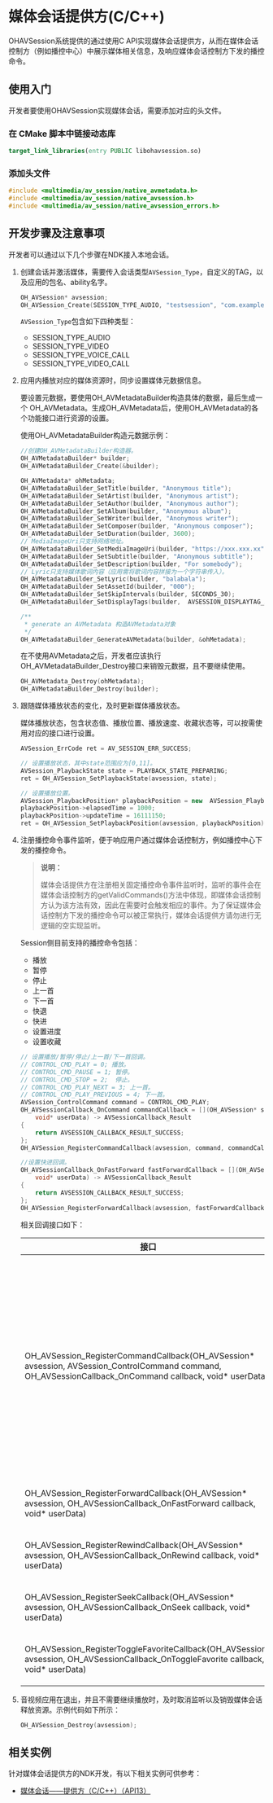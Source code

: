 # 媒体会话提供方(C/C++)

OHAVSession系统提供的通过使用C API实现媒体会话提供方，从而在媒体会话控制方（例如播控中心）中展示媒体相关信息，及响应媒体会话控制方下发的播控命令。

## 使用入门

开发者要使用OHAVSession实现媒体会话，需要添加对应的头文件。

### 在 CMake 脚本中链接动态库

``` cmake
target_link_libraries(entry PUBLIC libohavsession.so)
```

### 添加头文件

```cpp
#include <multimedia/av_session/native_avmetadata.h>
#include <multimedia/av_session/native_avsession.h>
#include <multimedia/av_session/native_avsession_errors.h>
```

## 开发步骤及注意事项

开发者可以通过以下几个步骤在NDK接入本地会话。
1. 创建会话并激活媒体，需要传入会话类型`AVSession_Type`，自定义的TAG，以及应用的包名、ability名字。

   ```c++
   OH_AVSession* avsession;
   OH_AVSession_Create(SESSION_TYPE_AUDIO, "testsession", "com.example.application",   "MainAbility", &avsession);
   ```
 
   `AVSession_Type`包含如下四种类型：
 
   - SESSION_TYPE_AUDIO
   - SESSION_TYPE_VIDEO
   - SESSION_TYPE_VOICE_CALL 
   - SESSION_TYPE_VIDEO_CALL


2. 应用内播放对应的媒体资源时，同步设置媒体元数据信息。

   要设置元数据，要使用OH_AVMetadataBuilder构造具体的数据，最后生成一个 OH_AVMetadata。生成OH_AVMetadata后，使用OH_AVMetadata的各个功能接口进行资源的设置。
 
   使用OH_AVMetadataBuilder构造元数据示例：
 
   ```c++
   //创建OH_AVMetadataBuilder构造器。
   OH_AVMetadataBuilder* builder;
   OH_AVMetadataBuilder_Create(&builder);
   
   OH_AVMetadata* ohMetadata;
   OH_AVMetadataBuilder_SetTitle(builder, "Anonymous title");
   OH_AVMetadataBuilder_SetArtist(builder, "Anonymous artist");
   OH_AVMetadataBuilder_SetAuthor(builder, "Anonymous author");
   OH_AVMetadataBuilder_SetAlbum(builder, "Anonymous album");
   OH_AVMetadataBuilder_SetWriter(builder, "Anonymous writer");
   OH_AVMetadataBuilder_SetComposer(builder, "Anonymous composer");
   OH_AVMetadataBuilder_SetDuration(builder, 3600);
   // MediaImageUri只支持网络地址。
   OH_AVMetadataBuilder_SetMediaImageUri(builder, "https://xxx.xxx.xx");
   OH_AVMetadataBuilder_SetSubtitle(builder, "Anonymous subtitle");
   OH_AVMetadataBuilder_SetDescription(builder, "For somebody");
   // Lyric只支持媒体歌词内容（应用需将歌词内容拼接为一个字符串传入）。
   OH_AVMetadataBuilder_SetLyric(builder, "balabala");
   OH_AVMetadataBuilder_SetAssetId(builder, "000");
   OH_AVMetadataBuilder_SetSkipIntervals(builder, SECONDS_30);
   OH_AVMetadataBuilder_SetDisplayTags(builder,  AVSESSION_DISPLAYTAG_AUDIO_VIVID);
   
   /**
    * generate an AVMetadata 构造AVMetadata对象
    */
   OH_AVMetadataBuilder_GenerateAVMetadata(builder, &ohMetadata);
   ```
   
   在不使用AVMetadata之后，开发者应该执行OH_AVMetadataBuilder_Destroy接口来销毁元数据，且不要继续使用。
   
   ```c++
   OH_AVMetadata_Destroy(ohMetadata);
   OH_AVMetadataBuilder_Destroy(builder);
   ```

3. 跟随媒体播放状态的变化，及时更新媒体播放状态。

   媒体播放状态，包含状态值、播放位置、播放速度、收藏状态等，可以按需使用对应的接口进行设置。
   
   ```c++
   AVSession_ErrCode ret = AV_SESSION_ERR_SUCCESS;
   
   // 设置播放状态，其中state范围应为[0,11]。
   AVSession_PlaybackState state = PLAYBACK_STATE_PREPARING;
   ret = OH_AVSession_SetPlaybackState(avsession, state);
   
   // 设置播放位置。
   AVSession_PlaybackPosition* playbackPosition = new  AVSession_PlaybackPosition;
   playbackPosition->elapsedTime = 1000;
   playbackPosition->updateTime = 16111150;
   ret = OH_AVSession_SetPlaybackPosition(avsession, playbackPosition);
   ```

4. 注册播控命令事件监听，便于响应用户通过媒体会话控制方，例如播控中心下发的播控命令。

   > **说明：**
   >
   > 媒体会话提供方在注册相关固定播控命令事件监听时，监听的事件会在媒体会话控制方的getValidCommands()方法中体现，即媒体会话控制方认为该方法有效，因此在需要时会触发相应的事件。为了保证媒体会话控制方下发的播控命令可以被正常执行，媒体会话提供方请勿进行无逻辑的空实现监听。
 
   Session侧目前支持的播控命令包括：
   - 播放
   - 暂停
   - 停止
   - 上一首
   - 下一首
   - 快退
   - 快进
   - 设置进度
   - 设置收藏
   
   ```c++
   // 设置播放/暂停/停止/上一首/下一首回调。
   // CONTROL_CMD_PLAY = 0; 播放。
   // CONTROL_CMD_PAUSE = 1; 暂停。
   // CONTROL_CMD_STOP = 2;  停止。
   // CONTROL_CMD_PLAY_NEXT = 3; 上一首。
   // CONTROL_CMD_PLAY_PREVIOUS = 4; 下一首。
   AVSession_ControlCommand command = CONTROL_CMD_PLAY;
   OH_AVSessionCallback_OnCommand commandCallback = [](OH_AVSession* session, AVSession_ControlCommand command,
       void* userData) -> AVSessionCallback_Result
   {
       return AVSESSION_CALLBACK_RESULT_SUCCESS;
   };
   OH_AVSession_RegisterCommandCallback(avsession, command, commandCallback, (void *)(&userData));
   
   //设置快进回调。
   OH_AVSessionCallback_OnFastForward fastForwardCallback = [](OH_AVSession* session, uint32_t seekTime,
       void* userData) -> AVSessionCallback_Result
   {
       return AVSESSION_CALLBACK_RESULT_SUCCESS;
   };
   OH_AVSession_RegisterForwardCallback(avsession, fastForwardCallback, (void *)(&userData));
   ```
   相关回调接口如下：
  
   | 接口                                                         | 说明         |
   | ------------------------------------------------------------ | ------------ |
   |OH_AVSession_RegisterCommandCallback(OH_AVSession* avsession, AVSession_ControlCommand   command, OH_AVSessionCallback_OnCommand callback, void* userData) | 注册通用播控的回调，支持：播放、暂停、停止、上一首、下一首回调。     |
   |OH_AVSession_RegisterForwardCallback(OH_AVSession* avsession,   OH_AVSessionCallback_OnFastForward callback, void* userData) | 注册快进的回调。   |
   |OH_AVSession_RegisterRewindCallback(OH_AVSession* avsession, OH_AVSessionCallback_OnRewind   callback, void* userData) | 注册快退的回调。     |
   |OH_AVSession_RegisterSeekCallback(OH_AVSession* avsession, OH_AVSessionCallback_OnSeek   callback, void* userData) | 注册跳转的回调。  |
   |OH_AVSession_RegisterToggleFavoriteCallback(OH_AVSession* avsession,   OH_AVSessionCallback_OnToggleFavorite callback, void* userData) | 注册收藏的回调。  |
5. 音视频应用在退出，并且不需要继续播放时，及时取消监听以及销毁媒体会话释放资源。示例代码如下所示：
 
   ```c++
   OH_AVSession_Destroy(avsession);
   ```

## 相关实例

针对媒体会话提供方的NDK开发，有以下相关实例可供参考：

- [媒体会话——提供方（C/C++）（API13）](https://gitee.com/openharmony/applications_app_samples/tree/master/code/BasicFeature/Media/AVSession/MediaProvider)
